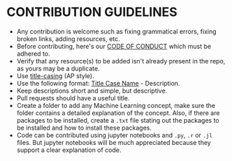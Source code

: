 # CONTRIBUTION GUIDELINES

-  Any contribution is welcome such as fixing grammatical errors, fixing broken links, adding resources, etc.
- Before contributing, here's our [CODE OF CONDUCT](https://github.com/EdemGold/Nutshell-Machine-Learning/blob/main/CODE_OF_CONDUCT.md) which must be adhered to.
- Verify that any resource(s) to be added isn't already present in the repo, as yours may be a duplicate.
- Use [title-casing](http://titlecapitalization.com/) (AP style).
- Use the following format: [Title Case Name](link) - Description.
- Keep descriptions short and simple, but descriptive.
- Pull requests should have a useful title.
- Create a folder to add any Machine Learning concept, make sure the folder contains a detailed explanation of the concept. Also, if there are packages to be installed, create a `.txt` file stating out the packages to be installed and how to install these packages.
- Code can be contributed using jupyter notebooks and `.py`, `.r` or `.jl` files. But jupyter notebooks will be much appreciated because they support a clear explanation of code.
  
